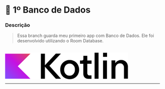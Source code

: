 # 🐣 1º Banco de Dados

### Descrição

> Essa branch guarda meu primeiro app com Banco de Dados. Ele foi desenvolvido utilizando o Room Database.

<br>

 <img src= "https://github.com/RgoSL/KotlinAtivs/blob/main/KotlinLogo.svg" align = center width = 400px alt="Logo Kotlin"/>

---
